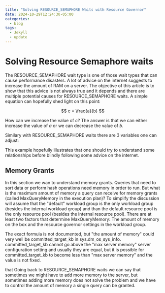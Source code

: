 ```yaml
---
title: "Solving RESOURCE_SEMAPHORE Waits with Resource Governor"
date: 2024-10-29T12:24:30-05:00
categories:
  - blog
tags:
  - Jekyll
  - update
---
```



# Solving Resource Semaphore waits  
The RESOURCE_SEMAPHORE wait type is one of those wait types that can cause performance disasters. A lot of advice on the internet suggests to increase the amount of RAM on a server. The objective of this article is to show that this advice is not always true and it depends and there are multiple potential causes for RESOURCE_SEMAPHORE waits. A simple equation can hopefully shed light on this point:  

$$
c = \frac{a}{b}
$$

How can we increase the value of *c*? The answer is that we can either increase the value of *a* or we can decrease the value of *b*. 

Similary with RESOURCE_SEMAPHORE waits there are 3 variables one can adjust: 

This example hopefully illustrates that one should try to understand some relationships before blindly following some advice on the internet. 

## Memory Grants
In this section we wan to understand memory grants. Queries that need to sort data or perform hash operations need memory in order to run. But what is the maximum amount of memory a query can receive for memory grants (called MaxQueryMemory in the execution plan)? To simplify the discussion will assume that the "default" workload group is the only workload group (besides the internal workload group) and than the default resource pool is the only resource pool (besides the internal resource pool). There are at least two factors that determine MaxQueryMemory: The amount of memory on the box and the resource governor settings in the workload group. 

The exact formula is not documented, but "the amount of memory" could very well be committed_target_kb in sys.dm_os_sys_info. committed_target_kb cannot go above the "max server memory" server configuration setting and usually they are equal, but it is possible for committed_target_kb to become less than "max server memory" and the value is not fixed.  





that Going back to RESOURCE_SEMAPHORE waits we can say that sometimes we might have to add more memory to the server, but sometimes adding more memory does not solve the problem and we have to control the amount of memory a single query can be granted. 
